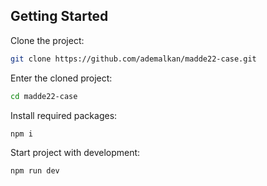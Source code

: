 
## Getting Started

Clone the project:

```bash
git clone https://github.com/ademalkan/madde22-case.git
```

Enter the cloned project:

```bash
cd madde22-case
```

Install required packages:

```bash
npm i
```

Start project with development:

```bash
npm run dev
```
